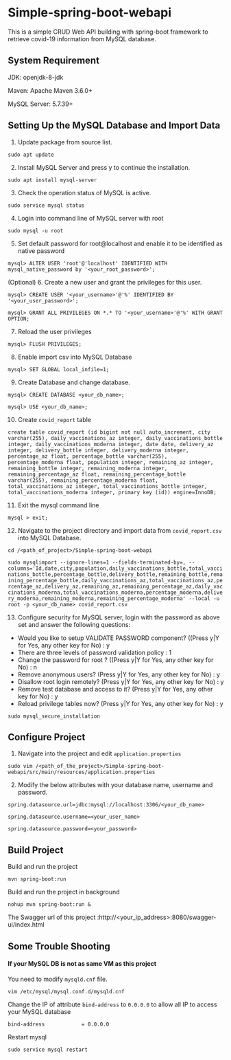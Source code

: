 # Simple-spring-boot-webapi
This is a simple CRUD Web API building with spring-boot framework to retrieve covid-19 information from MySQL database.

## System Requirement
JDK: openjdk-8-jdk

Maven: Apache Maven 3.6.0+

MySQL Server: 5.7.39+

## Setting Up the MySQL Database and Import Data
1. Update package from source list. 
 
`sudo apt update`

2. Install MySQL Server and press y to continue the installation. 

`sudo apt install mysql-server`

3. Check the operation status of MySQL is active.

`sudo service mysql status`

4. Login into command line of MySQL server with root

`sudo mysql -u root`

5. Set default password for root@localhost and enable it to be identified as native password

`mysql> ALTER USER 'root'@'localhost' IDENTIFIED WITH mysql_native_password by '<your_root_password>';`

(Optional) 6. Create a new user and grant the privileges for this user.

`mysql> CREATE USER '<your_username>'@'%' IDENTIFIED BY '<your_user_password>';`

`mysql> GRANT ALL PRIVILEGES ON *.* TO '<your_username>'@'%' WITH GRANT OPTION;`

7. Reload the user privileges

 `mysql> FLUSH PRIVILEGES;`
 
8. Enable import csv into MySQL Database

`mysql> SET GLOBAL local_infile=1;`

9. Create Database and change database.

`mysql> CREATE DATABASE <your_db_name>;`

`mysql> USE <your_db_name>;`

10. Create `covid_report` table

`create table covid_report (id bigint not null auto_increment, city varchar(255), daily_vaccinations_az integer, daily_vaccinations_bottle integer, daily_vaccinations_moderna integer, date date, delivery_az integer, delivery_bottle integer, delivery_moderna integer, percentage_az float, percentage_bottle varchar(255), percentage_moderna float, population integer, remaining_az integer, remaining_bottle integer, remaining_moderna integer, remaining_percentage_az float, remaining_percentage_bottle varchar(255), remaining_percentage_moderna float, total_vaccinations_az integer, total_vaccinations_bottle integer, total_vaccinations_moderna integer, primary key (id)) engine=InnoDB;`

11. Exit the mysql command line

 `mysql > exit;`
 
12. Navigate to the project directory and import data from `covid_report.csv` into MySQL Database.

`cd /<path_of_project>/Simple-spring-boot-webapi`

`sudo mysqlimport --ignore-lines=1 --fields-terminated-by=, --columns='Id,date,city,population,daily_vaccinations_bottle,total_vaccinations_bottle,percentage_bottle,delivery_bottle,remaining_bottle,remaining_percentage_bottle,daily_vaccinations_az,total_vaccinations_az,percentage_az,delivery_az,remaining_az,remaining_percentage_az,daily_vaccinations_moderna,total_vaccinations_moderna,percentage_moderna,delivery_moderna,remaining_moderna,remaining_percentage_moderna' --local -u root -p <your_db_name> covid_report.csv`

13. Configure security for MySQL server, login with the password as above set and answer the following questions:
   - Would you like to setup VALIDATE PASSWORD component? ((Press y|Y for Yes, any other key for No) : y
   - There are three levels of password validation policy : 1
   - Change the password for root ? ((Press y|Y for Yes, any other key for No) : n
   - Remove anonymous users? (Press y|Y for Yes, any other key for No) : y
   - Disallow root login remotely? (Press y|Y for Yes, any other key for No) : y
   - Remove test database and access to it? (Press y|Y for Yes, any other key for No) : y 
   - Reload privilege tables now? (Press y|Y for Yes, any other key for No) : y

`sudo mysql_secure_installation`


## Configure Project
1. Navigate into the project and edit `application.properties`

`sudo vim /<path_of_the_project>/Simple-spring-boot-webapi/src/main/resources/application.properties`

2. Modify the below attributes with your database name, username and password.

`spring.datasource.url=jdbc:mysql://localhost:3306/<your_db_name>`

`spring.datasource.username=<your_user_name>`

`spring.datasource.password=<your_password>`


## Build Project
Build and run the project

`mvn spring-boot:run`

Build and run the project in background

`nohup mvn spring-boot:run &`

The Swagger url of this project :http://<your_ip_address>:8080/swagger-ui/index.html


## Some Trouble Shooting

#### If your MySQL DB is not as same VM as this project

You need to modify `mysqld.cnf` file.

`vim /etc/mysql/mysql.conf.d/mysqld.cnf`

Change the IP of attribute `bind-address` to `0.0.0.0` to allow all IP to access your MySQL database

`bind-address            = 0.0.0.0`

Restart mysql 

`sudo service mysql restart`

